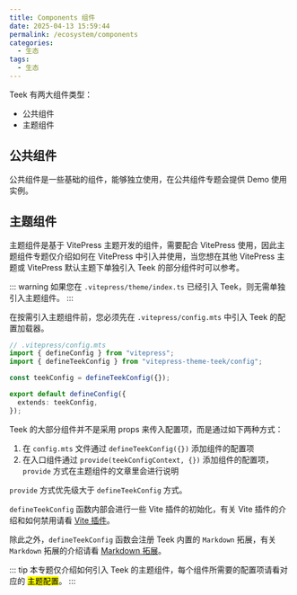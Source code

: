 ```yaml
---
title: Components 组件
date: 2025-04-13 15:59:44
permalink: /ecosystem/components
categories:
  - 生态
tags:
  - 生态
---
```


Teek 有两大组件类型：

- 公共组件
- 主题组件

## 公共组件

公共组件是一些基础的组件，能够独立使用，在公共组件专题会提供 Demo 使用实例。

## 主题组件

主题组件是基于 VitePress 主题开发的组件，需要配合 VitePress 使用，因此主题组件专题仅介绍如何在 VitePress 中引入并使用，当您想在其他 VitePress 主题或 VitePress 默认主题下单独引入 Teek 的部分组件时可以参考。

::: warning
如果您在 `.vitepress/theme/index.ts` 已经引入 Teek，则无需单独引入主题组件。
:::

在按需引入主题组件前，您必须先在 `.vitepress/config.mts` 中引入 Teek 的配置加载器。

```ts {33,35,38}
// .vitepress/config.mts
import { defineConfig } from "vitepress";
import { defineTeekConfig } from "vitepress-theme-teek/config";

const teekConfig = defineTeekConfig({});

export default defineConfig({
  extends: teekConfig,
});
```

Teek 的大部分组件并不是采用 props 来传入配置项，而是通过如下两种方式：

1. 在 `config.mts` 文件通过 `defineTeekConfig({})` 添加组件的配置项
2. 在入口组件通过 `provide(teekConfigContext, {})` 添加组件的配置项，`provide` 方式在主题组件的文章里会进行说明

`provide` 方式优先级大于 `defineTeekConfig` 方式。

`defineTeekConfig` 函数内部会进行一些 Vite 插件的初始化，有关 Vite 插件的介绍和如何禁用请看 [Vite 插件](/guide/plugins)。

除此之外，`defineTeekConfig` 函数会注册 Teek 内置的 `Markdown` 拓展，有关 `Markdown` 拓展的介绍请看 [Markdown 拓展](/guide/markdown)。

::: tip
本专题仅介绍如何引入 Teek 的主题组件，每个组件所需要的配置项请看对应的 <mark>主题配置</mark>。
:::
